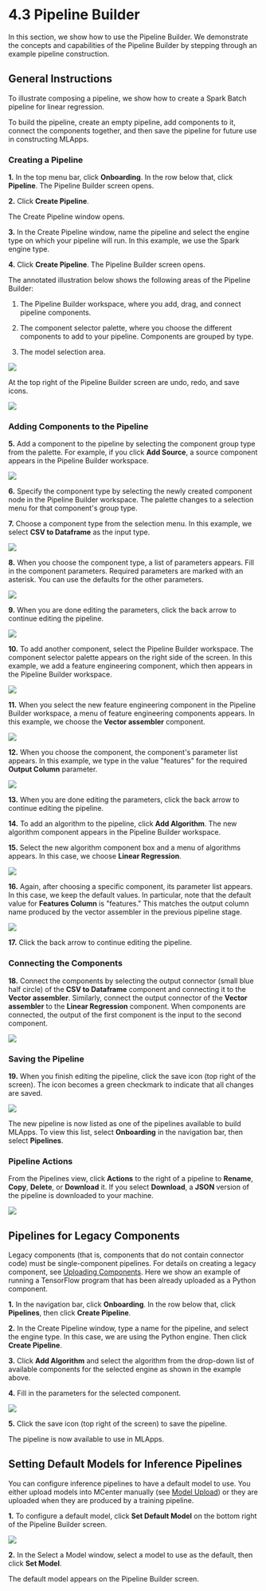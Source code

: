 4.3 Pipeline Builder
=====================

In this section, we show how to use the Pipeline Builder. We demonstrate
the concepts and capabilities of the Pipeline Builder by stepping
through an example pipeline construction.

General Instructions
--------------------

To illustrate composing a pipeline, we show how to create a Spark
Batch pipeline for linear regression.

To build the pipeline, create an empty pipeline, add components to it, connect
the components together, and then save the pipeline for future use in constructing MLApps.

### Creating a Pipeline

**1.** In the top menu bar, click **Onboarding**. In the row below that,
click **Pipeline**. The Pipeline Builder screen opens.

**2.** Click **Create Pipeline**.

The Create Pipeline window opens.

**3.** In the Create Pipeline window, name the pipeline and select the engine type on which your
pipeline will run. In this example, we use the Spark engine type.

**4.** Click **Create Pipeline**. The Pipeline Builder screen opens.

The annotated illustration below shows the following areas of the Pipeline Builder:

1) The Pipeline Builder workspace, where you add,
drag, and connect pipeline components.

2) The component selector palette, where you choose the
different components to add to your pipeline. Components are grouped by type.

3) The model selection area.

![](./images/4/3/media/image5.png)

At the top right of the Pipeline Builder screen are undo, redo, and save icons.

![](./images/4/3/media/image6.png)

### Adding Components to the Pipeline

**5.** Add a component to the pipeline by selecting the component group
type from the palette. For example, if you click **Add Source**, a source
component appears in the Pipeline Builder workspace.

![](./images/4/3/media/image7.png)

**6.** Specify the component type by selecting the newly created component
node in the Pipeline Builder workspace. The palette changes to a
selection menu for that component's group type.

**7.** Choose a component type from the selection menu. In
this example, we select **CSV to Dataframe** as the input type.

![](./images/4/3/media/image9.png)

**8.** When you choose the component type, a list of parameters
appears. Fill in the component parameters. Required parameters are marked with
an asterisk. You can use the defaults for the other parameters.

![](./images/4/3/media/image10.png)

**9.** When you are done editing the parameters, click the back arrow
to continue editing the pipeline.

![](./images/4/3/media/image11.png)

**10.** To add another component, select the Pipeline Builder workspace.
The component selector palette appears on the right side of the
screen. In this example, we add a feature engineering component,
which then appears in the Pipeline Builder workspace.

![](./images/4/3/media/image12.png)

**11.** When you select the new feature engineering component in the
Pipeline Builder workspace, a menu of feature engineering
components appears. In this example, we choose the **Vector assembler** component.

![](./images/4/3/media/image13.png)

**12.** When you choose the component, the component's parameter list
appears. In this example, we type in the value "features" for the
required **Output Column** parameter.

![](./images/4/3/media/image14.png)

**13.** When you are done editing the parameters, click the back arrow
to continue editing the pipeline.

**14.** To add an algorithm to the pipeline, click **Add Algorithm**.
The new algorithm component appears in the Pipeline Builder workspace.

**15.** Select the new algorithm component box and a
menu of algorithms appears. In this case, we choose **Linear Regression**.

![](./images/4/3/media/image16.png)

**16.** Again, after choosing a specific component, its parameter list
appears. In this case, we keep the default values. In particular, note
that the default value for **Features Column** is "features." This
matches the output column name produced by the vector assembler in
the previous pipeline stage.

![](./images/4/3/media/image17.png)

**17.** Click the back arrow to continue editing the pipeline.

### Connecting the Components

**18.** Connect the components by selecting the output
connector (small blue half circle) of the **CSV to Dataframe** component
and connecting it to the **Vector assembler**. Similarly, connect the
output connector of the **Vector assembler** to the **Linear
Regression** component. When components are connected, the output of the
first component is the input to the second component.

![](./images/4/3/media/image18.png)

### Saving the Pipeline

**19.** When you finish editing the pipeline, click the save icon (top right of the screen).
The icon becomes a green checkmark to indicate that all changes are saved.

![](./images/4/3/media/image19.png)

The new pipeline is now listed as one of the pipelines available to
build MLApps. To view this list, select **Onboarding** in the navigation  bar, then select **Pipelines**.

### Pipeline Actions

From the Pipelines view, click **Actions** to the right of a pipeline to **Rename**, **Copy**, **Delete**, or **Download** it.
If you select **Download**, a **JSON** version of the pipeline is downloaded to
your machine.

![](./images/4/3/media/image21.png)


Pipelines for Legacy Components
-------------------------------

Legacy components (that is, components that do not contain connector
code) must be single-component pipelines. For details on creating a
legacy component, see [Uploading Components](./4_1.md). Here we show an
example of running a TensorFlow program that has been already uploaded as
a Python component.

**1.** In the navigation bar, click **Onboarding**. In the row below that,
click **Pipelines**, then click **Create Pipeline**.

**2.** In the Create Pipeline window, type a name for the pipeline, and select
the engine type. In this case, we are using the Python engine. Then click **Create Pipeline**.

**3.** Click **Add Algorithm** and select the algorithm from the
drop-down list of available components for the selected engine as shown in the example above.

**4.** Fill in the parameters for the selected component.

![](./images/4/3/media/tf_mlp_param.png)

**5.** Click the save icon (top right of the screen) to save the pipeline.

The pipeline is now available to use in MLApps.


Setting Default Models for Inference Pipelines
----------------------------------------------

You can configure inference pipelines to have a default model to use.
You either upload models into MCenter manually (see
[Model Upload](./6_2.md)) or they are uploaded when they are produced by a training
pipeline.

**1.** To configure a default model, click **Set Default Model**
on the bottom right of the Pipeline Builder screen.

![](./images/4/3/media/image19.png)

**2.** In the Select a Model window, select a model to use as the default, then click **Set Model**.

The default model appears on the Pipeline Builder screen.
